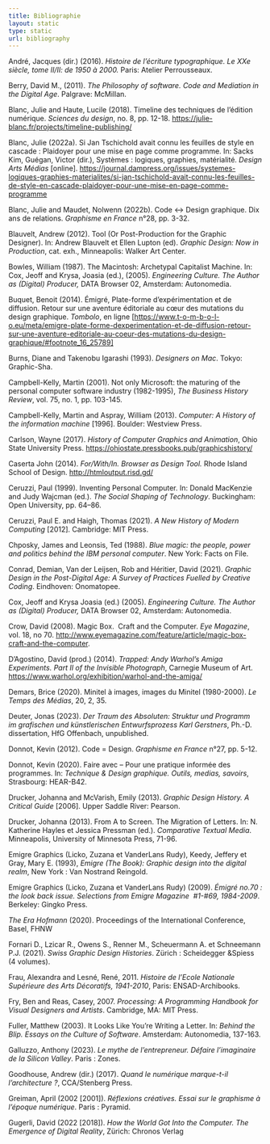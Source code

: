 ```yaml
---
title: Bibliographie
layout: static
type: static
url: bibliography
---
```

André, Jacques (dir.) (2016). *Histoire de l’écriture typographique.
Le XXe siècle, tome II/II: de 1950 à 2000.* Paris:
Atelier Perrousseaux.

Berry, David M., (2011). *The Philosophy of
software. Code and Mediation in the Digital Age*. Palgrave: McMillan.

Blanc, Julie and Haute,
Lucile (2018). Timeline des techniques de l’édition numérique. *Sciences du design*, no. 8, pp. 12-18.
https://julie-blanc.fr/projects/timeline-publishing/

Blanc, Julie (2022a). Si
Jan Tschichold avait connu les feuilles de style en cascade : Plaidoyer pour
une mise en page comme programme. In: Sacks Kim, Guégan, Victor (dir.),
Systèmes : logiques, graphies, matérialité. *Design Arts Médias* \[online].
https://journal.dampress.org/issues/systemes-logiques-graphies-materialites/si-jan-tschichold-avait-connu-les-feuilles-de-style-en-cascade-plaidoyer-pour-une-mise-en-page-comme-programme

Blanc, Julie and
Maudet, Nolwenn (2022b). Code
<-> Design graphique. Dix ans de relations. *Graphisme
en France* n°28, pp. 3-32.

Blauvelt, Andrew (2012). Tool (Or
Post-Production for the Graphic Designer). In: Andrew Blauvelt et Ellen Lupton
(ed). *Graphic Design: Now in Production*, cat. exh., Minneapolis: Walker
Art Center.

Bowles,
William (1987). The Macintosh: Archetypal Capitalist
Machine. In: Cox, Jeoff and Krysa, Joasia (ed.), (2005). *Engineering
Culture. The Author as (Digital) Producer,* DATA Browser 02, Amsterdam:
Autonomedia.

Buquet, Benoit (2014).
Émigré, Plate-forme d’expérimentation et de diffusion. Retour sur une aventure
éditoriale au cœur des mutations du design graphique. *Tombolo*, en ligne \[https://www.t-o-m-b-o-l-o.eu/meta/emigre-plate-forme-dexperimentation-et-de-diffusion-retour-sur-une-aventure-editoriale-au-coeur-des-mutations-du-design-graphique/#footnote_16_25789]

Burns, Diane and Takenobu Igarashi (1993). *Designers
on Mac*. Tokyo: Graphic-Sha.

Campbell-Kelly, Martin (2001). Not only
Microsoft: the maturing of the personal computer software industry (1982-1995),
*The Business History Review*, vol. 75, no. 1, pp. 103-145.

Campbell-Kelly, Martin and Aspray, William (2013).
*Computer: A History of the information machine* \[1996]. Boulder: Westview Press. 






Carlson, Wayne (2017). *History of Computer
Graphics and Animation*, Ohio State University Press.
https://ohiostate.pressbooks.pub/graphicshistory/

Caserta John (2014). *For/With/In. Browser
as Design Tool.* Rhode Island School of Design. http://htmloutput.risd.gd/

Ceruzzi, Paul
(1999). Inventing Personal Computer. In: Donald
MacKenzie and Judy Wajcman (ed.). *The Social Shaping of Technology*.
Buckingham: Open University, pp. 64–86.

Ceruzzi, Paul E. and Haigh, Thomas (2021). *A
New History of Modern Computing* \[2012]. Cambridge: MIT Press. 

Chposky, James and Leonsis, Ted (1988). *Blue
magic: the people, power and politics behind the IBM personal computer*. New
York: Facts on File. 

Conrad, Demian, Van der Leijsen, Rob and Héritier,
David (2021). *Graphic Design in the
Post-Digital Age: A Survey of Practices Fuelled by Creative Coding*.
Eindhoven: Onomatopee.

Cox, Jeoff and Krysa Joasia (ed.) (2005). *Engineering
Culture. The Author as (Digital) Producer,* DATA Browser 02, Amsterdam:
Autonomedia.

Crow, David (2008). Magic Box.  Craft and
the Computer. *Eye
Magazine*, vol. 18,
no 70.
http://www.eyemagazine.com/feature/article/magic-box-craft-and-the-computer.

D’Agostino, David (prod.) (2014). *Trapped:
Andy Warhol’s Amiga Experiments. Part II of the Invisible Photograph*,
Carnegie Museum of Art. https://www.warhol.org/exhibition/warhol-and-the-amiga/






Demars, Brice (2020).
Minitel à images, images du Minitel (1980-2000). *Le Temps des Médias*, 20, 2, 35.

Deuter, Jonas
(2023). *Der Traum des Absoluten: Struktur und Programm im grafischen
und künstlerischen Entwurfsprozess Karl Gerstners*, Ph.-D.
dissertation, HfG Offenbach, unpublished. 

Donnot, Kevin (2012).
Code = Design. *Graphisme en France* n°27,
pp. 5-12.

Donnot, Kevin (2020).
Faire avec – Pour une pratique informée des programmes. In: *Technique &
Design graphique. Outils, medias, savoirs*, Strasbourg: HEAR-B42.

Drucker, Johanna and McVarish, Emily (2013). *Graphic Design History. A Critical Guide* \[2006].
Upper Saddle River: Pearson.

Drucker, Johanna (2013). From A to Screen. The
Migration of Letters. In: N. Katherine Hayles et Jessica Pressman (ed.). *Comparative Textual Media*. Minneapolis,
University of Minnesota Press, 71-96.

Emigre Graphics (Licko, Zuzana et VanderLans
Rudy), Keedy, Jeffery et Gray, Mary E. (1993), *Emigre (The Book): Graphic design into the digital realm*, New York
: Van Nostrand Reingold.

Emigre Graphics (Licko,
Zuzana et VanderLans Rudy) (2009). *Émigré no.70 :
the look back issue. Selections from Emigre Magazine  #1-#69, 1984-2009*.
Berkeley: Gingko Press.


*The Era Hofmann* (2020). Proceedings of the International
Conference, Basel, FHNW 


Fornari D., Lzicar R., Owens S., Renner M., Scheuermann A. et Schneemann P.J. (2021). *Swiss Graphic Design Histories*. Zürich : Scheidegger &Spiess (4 volumes).

Frau, Alexandra and Lesné, René, 2011. *Histoire de l’Ecole Nationale Supérieure des Arts
Décoratifs, 1941-2010*, Paris: ENSAD-Archibooks.

Fry, Ben and Reas, Casey, 2007. *Processing: A Programming Handbook for Visual Designers and Artists*. Cambridge, MA: MIT
Press. 

Fuller, Matthew (2003). It Looks Like You’re Writing a Letter. In: *Behind the Blip. Essays on the Culture of Software*.
Amsterdam: Autonomedia, 137-163. 

Galluzzo, Anthony (2023). *Le mythe de l’entrepreneur. Défaire l’imaginaire de la Silicon Valley*. Paris : Zones.

Goodhouse, Andrew (dir.) (2017). *Quand le numérique marque-t-il l’architecture ?*, CCA/Stenberg
Press. 

Greiman, April (2002
\[2001]). *Réflexions créatives. Essai sur le graphisme à l’époque numérique*.
Paris : Pyramid.


Gugerli, David (2022 \[2018]). *How the World Got Into the Computer. The
Emergence of Digital Reality*, Zürich: Chronos Verlag
